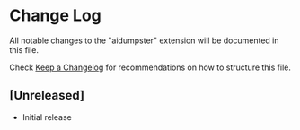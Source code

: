 # Change Log

All notable changes to the "aidumpster" extension will be documented in this file.

Check [Keep a Changelog](http://keepachangelog.com/) for recommendations on how to structure this file.

## [Unreleased]

- Initial release